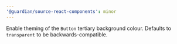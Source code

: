 ```yaml
---
'@guardian/source-react-components': minor
---
```


Enable theming of the `Button` tertiary background colour.
Defaults to `transparent` to be backwards-compatible.
